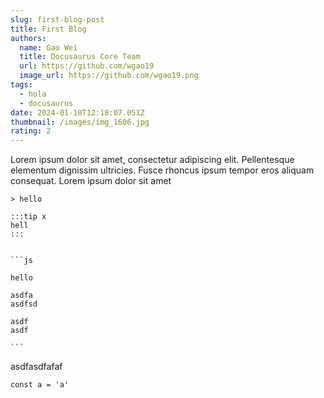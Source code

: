```yaml
---
slug: first-blog-post
title: First Blog
authors:
  name: Gao Wei
  title: Docusaurus Core Team
  url: https://github.com/wgao19
  image_url: https://github.com/wgao19.png
tags:
  - hola
  - docusaurus
date: 2024-01-18T12:18:07.051Z
thumbnail: /images/img_1606.jpg
rating: 2
---
```

Lorem ipsum dolor sit amet, consectetur adipiscing elit. Pellentesque elementum dignissim ultricies. Fusce rhoncus ipsum tempor eros aliquam consequat. Lorem ipsum dolor sit amet

````
> hello

:::tip x
hell
:::


```js

hello

asdfa
asdfsd

asdf
asdf

```
````
asdfasdfafaf


```
const a = 'a'
```
